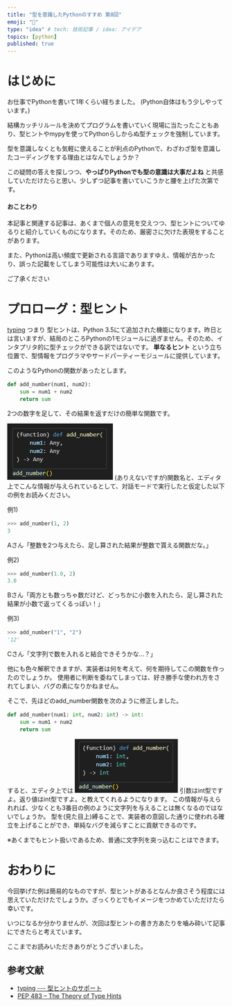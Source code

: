 ```yaml
---
title: "型を意識したPythonのすすめ 第0回"
emoji: "👀"
type: "idea" # tech: 技術記事 / idea: アイデア
topics: [python]
published: true
---
```

# はじめに
お仕事でPythonを書いて1年くらい経ちました。
(Python自体はもう少しやっています。)

結構カッチリルールを決めてプログラムを書いていく現場に当たったこともあり、型ヒントやmypyを使ってPythonらしからぬ型チェックを強制しています。

型を意識しなくとも気軽に使えることが利点のPythonで、わざわざ型を意識したコーディングをする理由とはなんでしょうか？

この疑問の答えを探しつつ、**やっぱりPythonでも型の意識は大事だよね** と共感していただけたらと思い、少しずつ記事を書いていこうかと腰を上げた次第です。

#### おことわり
本記事と関連する記事は、あくまで個人の意見を交えつつ、型ヒントについてゆるりと紹介していくものになります。そのため、厳密さに欠けた表現をすることがあります。

また、Pythonは高い頻度で更新される言語でありますゆえ、情報が古かったり、誤った記載をしてしまう可能性は大いにあります。

ご了承ください

# プロローグ：型ヒント
[typing](https://docs.python.org/ja/3/library/typing.html) つまり 型ヒントは、Python 3.5にて追加された機能になります。昨日とは言いますが、結局のところPythonの1モジュールに過ぎません。そのため、インタプリタ的に型チェックができる訳ではないです。
**単なるヒント** という立ち位置で、型情報をプログラマやサードパーティーモジュールに提供しています。

このようなPythonの関数があったとします。
```py
def add_number(num1, num2):
    sum = num1 + num2
    return sum
```
2つの数字を足して、その結果を返すだけの簡単な関数です。

![Alt text](/images/t_p_n0_img1.png)
(ありえないですが)関数名と、エディタ上でこんな情報が与えられているとして、対話モードで実行したと仮定した以下の例をお読みください。

例1)
```py
>>> add_number(1, 2)
3
```
Aさん「整数を2つ与えたら、足し算された結果が整数で貰える関数だな。」

例2)
```py
>>> add_number(1.0, 2)
3.0
```
Bさん「両方とも数っちゃ数だけど、どっちかに小数を入れたら、足し算された結果が小数で返ってくるっぽい！」

例3)
```py
>>> add_number("1", "2")
'12'
```
Cさん「文字列で数を入れると結合できそうかな...？」

他にも色々解釈できますが、実装者は何を考えて、何を期待してこの関数を作ったのでしょうか。
使用者に判断を委ねてしまっては、好き勝手な使われ方をされてしまい、バグの素になりかねません。

そこで、先ほどのadd_number関数を次のように修正しました。
```py
def add_number(num1: int, num2: int) -> int:
    sum = num1 + num2
    return sum
```

すると、エディタ上では
![Alt text](/images/t_p_n0_img2.png)
引数はint型ですよ。返り値はint型ですよ。と教えてくれるようになります。
この情報が与えられれば、少なくとも3番目の例のように文字列を与えることは無くなるのではないでしょうか。
型を(見た目上)縛ることで、実装者の意図した通りに使われる確立を上げることができ、単純なバグを減らすことに貢献できるのです。

※あくまでもヒント扱いであるため、普通に文字列を突っ込むことはできます。


# おわりに
今回挙げた例は簡易的なものですが、型ヒントがあるとなんか良さそう程度には思えていただけたでしょうか。ざっくりとでもイメージをつかめていただけたら幸いです。

いつになるか分かりませんが、次回は型ヒントの書き方あたりを嚙み砕いて記事にできたらと考えています。

ここまでお読みいただきありがとうございました。

## 参考文献
- [typing --- 型ヒントのサポート](https://docs.python.org/ja/3/library/typing.html)
- [PEP 483 – The Theory of Type Hints](https://peps.python.org/pep-0483/)